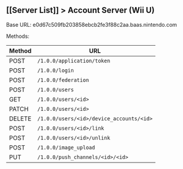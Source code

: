 [[Server List]] > Account Server (Wii U)
---

Base URL: e0d67c509fb203858ebcb2fe3f88c2aa.baas.nintendo.com

Methods:

| Method | URL |
| --- | --- |
| POST | `/1.0.0/application/token` |
| POST | `/1.0.0/login` |
| POST | `/1.0.0/federation` |
| POST | `/1.0.0/users` |
| GET | `/1.0.0/users/<id>` |
| PATCH | `/1.0.0/users/<id>` |
| DELETE | `/1.0.0/users/<id>/device_accounts/<id>` |
| POST | `/1.0.0/users/<id>/link` |
| POST | `/1.0.0/users/<id>/unlink` |
| POST | `/1.0.0/image_upload` |
| PUT | `/1.0.0/push_channels/<id>/<id>` |